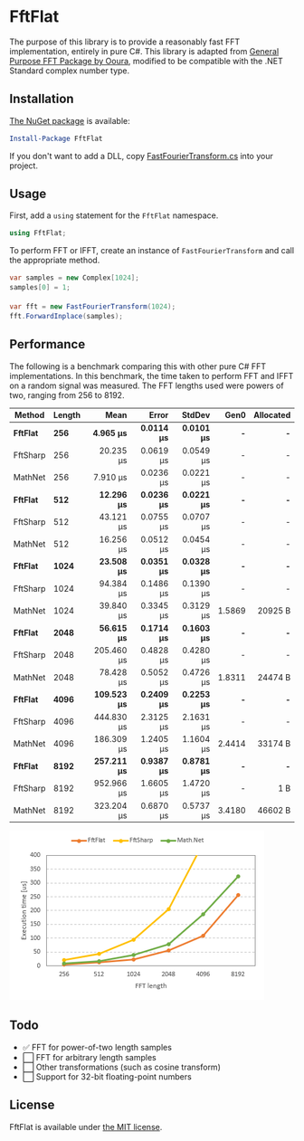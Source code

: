 # FftFlat

The purpose of this library is to provide a reasonably fast FFT implementation, entirely in pure C#.
This library is adapted from [General Purpose FFT Package by Ooura](https://www.kurims.kyoto-u.ac.jp/~ooura/fft.html), modified to be compatible with the .NET Standard complex number type.



## Installation

[The NuGet package](https://www.nuget.org/packages/FftFlat) is available:

```ps1
Install-Package FftFlat
```

If you don't want to add a DLL, copy [FastFourierTransform.cs](https://github.com/sinshu/fftflat/blob/main/FftFlat/FastFourierTransform.cs) into your project.



## Usage

First, add a `using` statement for the `FftFlat` namespace.

```cs
using FftFlat;
```

To perform FFT or IFFT, create an instance of `FastFourierTransform` and call the appropriate method.

```cs
var samples = new Complex[1024];
samples[0] = 1;

var fft = new FastFourierTransform(1024);
fft.ForwardInplace(samples);
```



## Performance

The following is a benchmark comparing this with other pure C# FFT implementations. In this benchmark, the time taken to perform FFT and IFFT on a random signal was measured. The FFT lengths used were powers of two, ranging from 256 to 8192.

| Method   | Length | Mean       | Error     | StdDev    | Gen0   | Allocated |
|--------- |------- |-----------:|----------:|----------:|-------:|----------:|
| **FftFlat**  | **256**    |   **4.965 μs** | **0.0114 μs** | **0.0101 μs** |      **-** |         **-** |
| FftSharp | 256    |  20.235 μs | 0.0619 μs | 0.0549 μs |      - |         - |
| MathNet  | 256    |   7.910 μs | 0.0236 μs | 0.0221 μs |      - |         - |
| **FftFlat**  | **512**    |  **12.296 μs** | **0.0236 μs** | **0.0221 μs** |      **-** |         **-** |
| FftSharp | 512    |  43.121 μs | 0.0755 μs | 0.0707 μs |      - |         - |
| MathNet  | 512    |  16.256 μs | 0.0512 μs | 0.0454 μs |      - |         - |
| **FftFlat**  | **1024**   |  **23.508 μs** | **0.0351 μs** | **0.0328 μs** |      **-** |         **-** |
| FftSharp | 1024   |  94.384 μs | 0.1486 μs | 0.1390 μs |      - |         - |
| MathNet  | 1024   |  39.840 μs | 0.3345 μs | 0.3129 μs | 1.5869 |   20925 B |
| **FftFlat**  | **2048**   |  **56.615 μs** | **0.1714 μs** | **0.1603 μs** |      **-** |         **-** |
| FftSharp | 2048   | 205.460 μs | 0.4828 μs | 0.4280 μs |      - |         - |
| MathNet  | 2048   |  78.428 μs | 0.5052 μs | 0.4726 μs | 1.8311 |   24474 B |
| **FftFlat**  | **4096**   | **109.523 μs** | **0.2409 μs** | **0.2253 μs** |      **-** |         **-** |
| FftSharp | 4096   | 444.830 μs | 2.3125 μs | 2.1631 μs |      - |         - |
| MathNet  | 4096   | 186.309 μs | 1.2405 μs | 1.1604 μs | 2.4414 |   33174 B |
| **FftFlat**  | **8192**   | **257.211 μs** | **0.9387 μs** | **0.8781 μs** |      **-** |         **-** |
| FftSharp | 8192   | 952.966 μs | 1.6605 μs | 1.4720 μs |      - |       1 B |
| MathNet  | 8192   | 323.204 μs | 0.6870 μs | 0.5737 μs | 3.4180 |   46602 B |

![A graphical plot of the table above.](plot.png)



## Todo

* ✅ FFT for power-of-two length samples
* ⬜ FFT for arbitrary length samples
* ⬜ Other transformations (such as cosine transform)
* ⬜ Support for 32-bit floating-point numbers



## License

FftFlat is available under [the MIT license](LICENSE.txt).
